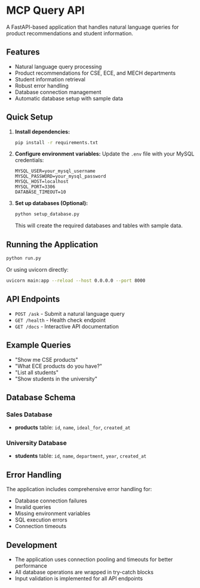 # MCP Query API

A FastAPI-based application that handles natural language queries for product recommendations and student information.

## Features

- Natural language query processing
- Product recommendations for CSE, ECE, and MECH departments
- Student information retrieval
- Robust error handling
- Database connection management
- Automatic database setup with sample data

## Quick Setup

1. **Install dependencies:**
   ```bash
   pip install -r requirements.txt
   ```

2. **Configure environment variables:**
   Update the `.env` file with your MySQL credentials:
   ```
   MYSQL_USER=your_mysql_username
   MYSQL_PASSWORD=your_mysql_password
   MYSQL_HOST=localhost
   MYSQL_PORT=3306
   DATABASE_TIMEOUT=10
   ```

3. **Set up databases (Optional):**
   ```bash
   python setup_database.py
   ```
   This will create the required databases and tables with sample data.

## Running the Application

```bash
python run.py
```

Or using uvicorn directly:
```bash
uvicorn main:app --reload --host 0.0.0.0 --port 8000
```

## API Endpoints

- `POST /ask` - Submit a natural language query
- `GET /health` - Health check endpoint
- `GET /docs` - Interactive API documentation

## Example Queries

- "Show me CSE products"
- "What ECE products do you have?"
- "List all students"
- "Show students in the university"

## Database Schema

### Sales Database
- **products** table: `id`, `name`, `ideal_for`, `created_at`

### University Database
- **students** table: `id`, `name`, `department`, `year`, `created_at`

## Error Handling

The application includes comprehensive error handling for:
- Database connection failures
- Invalid queries
- Missing environment variables
- SQL execution errors
- Connection timeouts

## Development

- The application uses connection pooling and timeouts for better performance
- All database operations are wrapped in try-catch blocks
- Input validation is implemented for all API endpoints 